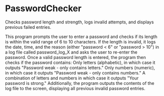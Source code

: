 # PasswordChecker
Checks password length and strength, logs invalid attempts, and displays previous failed entries.

This program prompts the user to enter a password and checks if its length is within the valid range of 6 to 10 characters.
If the length is invalid, it logs the date, time, and the reason (either "password < 6" or "password > 10") in a log file called password_log_X and asks the user to re-enter the password.
Once a valid password length is entered, the program then checks if the password contains:
Only letters (alphabetic), in which case it outputs "Password weak - only contains letters."
Only numbers (numeric), in which case it outputs "Password weak - only contains numbers."
A combination of letters and numbers in which case it outputs "Your password is strong."
Additionally, the program outputs the contents of the log file to the screen, displaying all previous invalid password entries.
